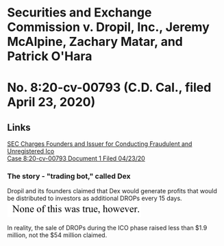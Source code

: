 # Securities and Exchange Commission v. Dropil, Inc., Jeremy McAlpine, Zachary Matar, and Patrick O'Hara

# No. 8:20-cv-00793 (C.D. Cal., filed April 23, 2020)

## Links

[SEC Charges Founders and Issuer for Conducting Fraudulent and Unregistered Ico](https://www.sec.gov/litigation/litreleases/2020/lr24804.htm)<br>
[Case 8:20-cv-00793 Document 1 Filed 04/23/20](https://www.sec.gov/litigation/complaints/2020/comp24804.pdf)

### The story - "trading bot," called Dex

Dropil and its founders claimed that Dex would generate profits that would be distributed to investors as additional DROPs every 15 days. ![](assets/README-163b669d.png)

In reality, the sale of DROPs during the ICO phase raised less than $1.9 million, not the $54 million claimed.
